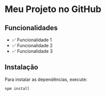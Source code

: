 # **Meu Projeto no GitHub**

## **Funcionalidades**
- ✅ Funcionalidade 1
- ✅ Funcionalidade 2
- ✅ Funcionalidade 3

## **Instalação**
Para instalar as dependências, execute:

```bash
npm install
